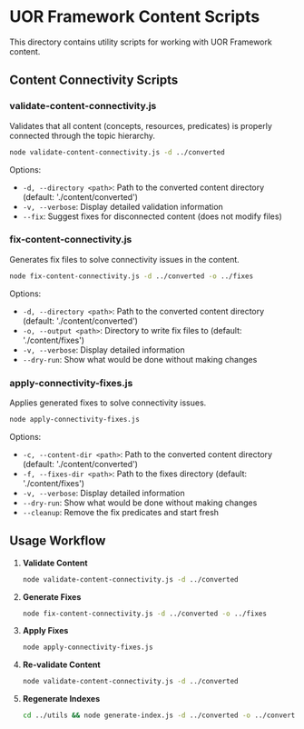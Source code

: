 # UOR Framework Content Scripts

This directory contains utility scripts for working with UOR Framework content.

## Content Connectivity Scripts

### validate-content-connectivity.js

Validates that all content (concepts, resources, predicates) is properly connected through the topic hierarchy.

```bash
node validate-content-connectivity.js -d ../converted
```

Options:
- `-d, --directory <path>`: Path to the converted content directory (default: './content/converted')
- `-v, --verbose`: Display detailed validation information
- `--fix`: Suggest fixes for disconnected content (does not modify files)

### fix-content-connectivity.js

Generates fix files to solve connectivity issues in the content.

```bash
node fix-content-connectivity.js -d ../converted -o ../fixes
```

Options:
- `-d, --directory <path>`: Path to the converted content directory (default: './content/converted')
- `-o, --output <path>`: Directory to write fix files to (default: './content/fixes')
- `-v, --verbose`: Display detailed information
- `--dry-run`: Show what would be done without making changes

### apply-connectivity-fixes.js

Applies generated fixes to solve connectivity issues.

```bash
node apply-connectivity-fixes.js
```

Options:
- `-c, --content-dir <path>`: Path to the converted content directory (default: './content/converted')
- `-f, --fixes-dir <path>`: Path to the fixes directory (default: './content/fixes')
- `-v, --verbose`: Display detailed information
- `--dry-run`: Show what would be done without making changes
- `--cleanup`: Remove the fix predicates and start fresh

## Usage Workflow

1. **Validate Content**
   ```bash
   node validate-content-connectivity.js -d ../converted
   ```

2. **Generate Fixes**
   ```bash
   node fix-content-connectivity.js -d ../converted -o ../fixes
   ```

3. **Apply Fixes**
   ```bash
   node apply-connectivity-fixes.js
   ```

4. **Re-validate Content**
   ```bash
   node validate-content-connectivity.js -d ../converted
   ```

5. **Regenerate Indexes**
   ```bash
   cd ../utils && node generate-index.js -d ../converted -o ../converted/index
   ```
